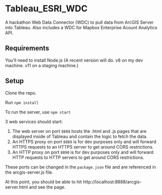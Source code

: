 # Tableau_ESRI_WDC
A hackathon Web Data Connector (WDC) to pull data from ArcGIS Server into Tableau.
Also includes a WDC for Mapbox Enterprise Acount Analytics API.

## Requirements
You'll need to install Node.js (A recent version will do.  v8 on my dev machine.  v11 on a staging machine.)

## Setup
Clone the repo.

Run `npm install`

To run the server, use `npm start`

3 web services should start:

1. The web server on port `8888` hosts the .html and .js pages that are displayed inside of Tableau and contain the logic to fetch the data.
2. An HTTPS proxy on port `8889` is for dev purposes only and will forward HTTPS requests to an HTTPS server to get around CORS restrictions.
3. An HTTP proxy on port `8890` is for dev purposes only and will forward HTTP requests to HTTP servers to get around CORS restrictions.

These ports can be changed in the `package.json` file and are referenced in the arcgis-server.js file.

At this point, you should be able to hit http://localhost:8888/arcgis-server.html and see the page.

